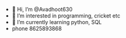 - 👋 Hi, I’m @Avadhoot630
- 👀 I’m interested in programming, cricket etc
- 🌱 I’m currently learning python, SQL
-    phone 8625893868

<!---
Avadhoot630/Avadhoot630 is a ✨ special ✨ repository because its `README.md` (this file) appears on your GitHub profile.
You can click the Preview link to take a look at your changes.
--->
